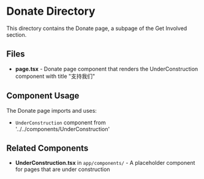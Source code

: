 # Donate Directory

This directory contains the Donate page, a subpage of the Get Involved section.

## Files

- **page.tsx** - Donate page component that renders the UnderConstruction component with title "支持我们"

## Component Usage

The Donate page imports and uses:
- `UnderConstruction` component from '../../components/UnderConstruction'

## Related Components

- **UnderConstruction.tsx** in `app/components/` - A placeholder component for pages that are under construction
